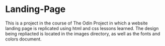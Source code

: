 # Landing-Page

This is a project in the course of The Odin Project in which a website 
landing page is replicated using html and css lessons learned. 
The design being repliacted is located in the images directory, as well as the fonts and 
colors document. 